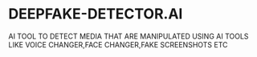 # DEEPFAKE-DETECTOR.AI
AI TOOL TO DETECT MEDIA THAT ARE MANIPULATED USING AI TOOLS LIKE VOICE CHANGER,FACE CHANGER,FAKE SCREENSHOTS ETC
